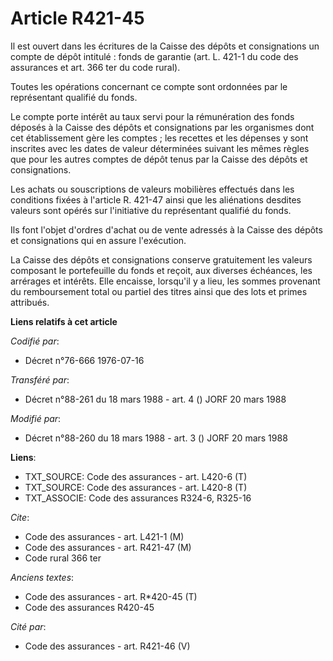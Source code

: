 # Article R421-45

Il est ouvert dans les écritures de la Caisse des dépôts et consignations un compte de dépôt intitulé : fonds de garantie
(art. L. 421-1 du code des assurances et art. 366 ter du code rural).

Toutes les opérations concernant ce compte sont ordonnées par le représentant qualifié du fonds.

Le compte porte intérêt au taux servi pour la rémunération des fonds déposés à la Caisse des dépôts et consignations par les
organismes dont cet établissement gère les comptes ; les recettes et les dépenses y sont inscrites avec les dates de valeur
déterminées suivant les mêmes règles que pour les autres comptes de dépôt tenus par la Caisse des dépôts et consignations.

Les achats ou souscriptions de valeurs mobilières effectués dans les conditions fixées à l'article R. 421-47 ainsi que les
aliénations desdites valeurs sont opérés sur l'initiative du représentant qualifié du fonds.

Ils font l'objet d'ordres d'achat ou de vente adressés à la Caisse des dépôts et consignations qui en assure l'exécution.

La Caisse des dépôts et consignations conserve gratuitement les valeurs composant le portefeuille du fonds et reçoit, aux
diverses échéances, les arrérages et intérêts. Elle encaisse, lorsqu'il y a lieu, les sommes provenant du remboursement total
ou partiel des titres ainsi que des lots et primes attribués.

**Liens relatifs à cet article**

_Codifié par_:

  - Décret n°76-666 1976-07-16

_Transféré par_:

  - Décret n°88-261 du 18 mars 1988 - art. 4 () JORF 20 mars 1988

_Modifié par_:

  - Décret n°88-260 du 18 mars 1988 - art. 3 () JORF 20 mars 1988

**Liens**:

  - TXT_SOURCE: Code des assurances - art. L420-6 (T)
  - TXT_SOURCE: Code des assurances - art. L420-8 (T)
  - TXT_ASSOCIE: Code des assurances R324-6, R325-16

_Cite_:

  - Code des assurances - art. L421-1 (M)
  - Code des assurances - art. R421-47 (M)
  - Code rural 366 ter

_Anciens textes_:

  - Code des assurances - art. R*420-45 (T)
  - Code des assurances R420-45

_Cité par_:

  - Code des assurances - art. R421-46 (V)

